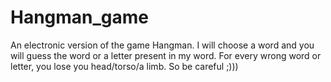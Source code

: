 # Hangman_game
An electronic version of the game Hangman.
I will choose a word and you will guess the word or a letter present in my word. For every wrong word or letter, you lose you head/torso/a limb. So be careful ;)))
